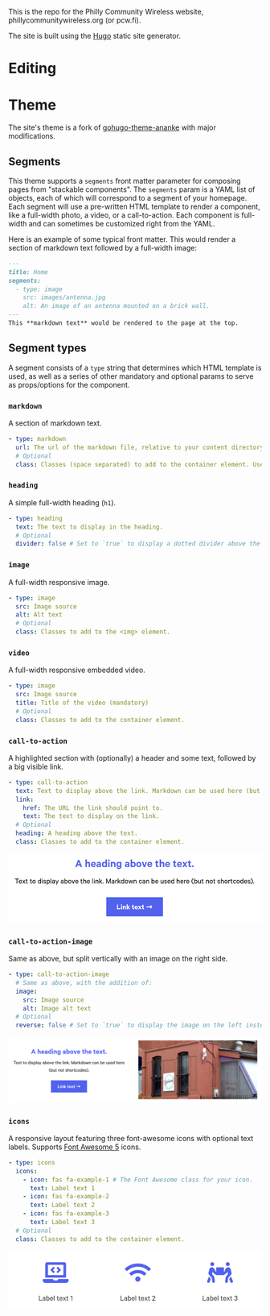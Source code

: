 This is the repo for the Philly Community Wireless website, phillycommunitywireless.org (or pcw.fi).

The site is built using the [Hugo](https://gohugo.io) static site generator.

# Editing


# Theme

The site's theme is a fork of [gohugo-theme-ananke](https://github.com/theNewDynamic/gohugo-theme-ananke) with major modifications.

## Segments

This theme supports a `segments` front matter parameter for composing pages from "stackable components". The `segments` param is a YAML list of objects, each of which will correspond to a segment of your homepage. Each segment will use a pre-written HTML template to render a component, like a full-width photo, a video, or a call-to-action. Each component is full-width and can sometimes be customized right from the YAML.

Here is an example of some typical front matter. This would render a section of markdown text followed by a full-width image:

```md
---
title: Home
segments:
  - type: image
    src: images/antenna.jpg
    alt: An image of an antenna mounted on a brick wall.
---
This **markdown text** would be rendered to the page at the top. 
```

## Segment types

A segment consists of a `type` string that determines which HTML template is used, as well as a series of other mandatory and optional params to serve as props/options for the component.

### `markdown`
A section of markdown text.
```yml
- type: markdown
  url: The url of the markdown file, relative to your content directory.
  # Optional
  class: Classes (space separated) to add to the container element. Useful for e.g. font settings, background color, etc.
```

### `heading`
A simple full-width heading (`h1`).
```yml
- type: heading
  text: The text to display in the heading.
  # Optional
  divider: false # Set to `true` to display a dotted divider above the heading. 
```

### `image`
A full-width responsive image.
```yml
- type: image
  src: Image source
  alt: Alt text
  # Optional
  class: Classes to add to the <img> element.
```
<!--
### `gallery`
A layout of up to 6 images
```yml
- type: gallery
  images:
    - src: First image source
      alt: First image alt text
    - src: Second image source
      alt: Second image alt text
    - src: Third image source
      alt: Third image alt text
      ... Can include up to 6
  # Optional
  class: Classes to add to the container element.
```
-->
### `video`
A full-width responsive embedded video.
```yml
- type: image
  src: Image source
  title: Title of the video (mandatory)
  # Optional
  class: Classes to add to the container element.
```

### `call-to-action`
A highlighted section with (optionally) a header and some text, followed by a big visible link.

```yml
- type: call-to-action
  text: Text to display above the link. Markdown can be used here (but not shortcodes).
  link:
    href: The URL the link should point to.
    text: The text to display on the link.
  # Optional
  heading: A heading above the text.
  class: Classes to add to the container element.
```
![A screenshot of the call-to-action template on a website.](./assets/readme/call-to-action.png)


### `call-to-action-image`
Same as above, but split vertically with an image on the right side. 
```yml
- type: call-to-action-image
  # Same as above, with the addition of:
  image:
    src: Image source
    alt: Image alt text
  # Optional
  reverse: false # Set to `true` to display the image on the left instead.
```
![A screenshot of the call-to-action-image template on a website.](./assets/readme/call-to-action-image.png)

### `icons`
A responsive layout featuring three font-awesome icons with optional text labels. Supports [Font Awesome 5](https://fontawesome.com/v5.0/icons) icons.
```yml
- type: icons
  icons:
    - icon: fas fa-example-1 # The Font Awesome class for your icon.
      text: Label text 1
    - icon: fas fa-example-2
      text: Label text 2
    - icon: fas fa-example-3
      text: Label text 3
  # Optional
  class: Classes to add to the container element.
```

![A screenshot of the call-to-action-image template on a website.](./assets/readme/icons.png)